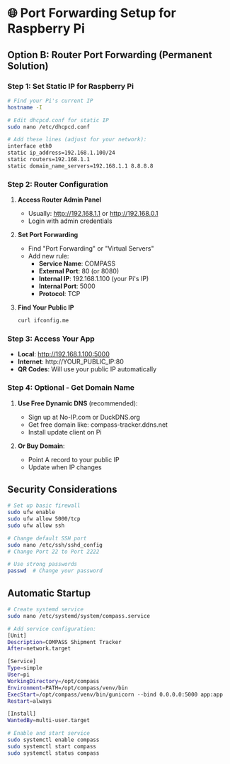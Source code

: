 # 🌐 Port Forwarding Setup for Raspberry Pi

## Option B: Router Port Forwarding (Permanent Solution)

### Step 1: Set Static IP for Raspberry Pi

```bash
# Find your Pi's current IP
hostname -I

# Edit dhcpcd.conf for static IP
sudo nano /etc/dhcpcd.conf

# Add these lines (adjust for your network):
interface eth0
static ip_address=192.168.1.100/24
static routers=192.168.1.1
static domain_name_servers=192.168.1.1 8.8.8.8
```

### Step 2: Router Configuration

1. **Access Router Admin Panel**
   - Usually: http://192.168.1.1 or http://192.168.0.1
   - Login with admin credentials

2. **Set Port Forwarding**
   - Find "Port Forwarding" or "Virtual Servers"
   - Add new rule:
     - **Service Name**: COMPASS
     - **External Port**: 80 (or 8080)
     - **Internal IP**: 192.168.1.100 (your Pi's IP)
     - **Internal Port**: 5000
     - **Protocol**: TCP

3. **Find Your Public IP**
   ```bash
   curl ifconfig.me
   ```

### Step 3: Access Your App

- **Local**: http://192.168.1.100:5000
- **Internet**: http://YOUR_PUBLIC_IP:80
- **QR Codes**: Will use your public IP automatically

### Step 4: Optional - Get Domain Name

1. **Use Free Dynamic DNS** (recommended):
   - Sign up at No-IP.com or DuckDNS.org
   - Get free domain like: compass-tracker.ddns.net
   - Install update client on Pi

2. **Or Buy Domain**:
   - Point A record to your public IP
   - Update when IP changes

## Security Considerations

```bash
# Set up basic firewall
sudo ufw enable
sudo ufw allow 5000/tcp
sudo ufw allow ssh

# Change default SSH port
sudo nano /etc/ssh/sshd_config
# Change Port 22 to Port 2222

# Use strong passwords
passwd  # Change your password
```

## Automatic Startup

```bash
# Create systemd service
sudo nano /etc/systemd/system/compass.service

# Add service configuration:
[Unit]
Description=COMPASS Shipment Tracker
After=network.target

[Service]
Type=simple
User=pi
WorkingDirectory=/opt/compass
Environment=PATH=/opt/compass/venv/bin
ExecStart=/opt/compass/venv/bin/gunicorn --bind 0.0.0.0:5000 app:app
Restart=always

[Install]
WantedBy=multi-user.target

# Enable and start service
sudo systemctl enable compass
sudo systemctl start compass
sudo systemctl status compass
```
